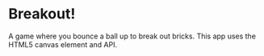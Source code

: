 # Breakout!

A game where you bounce a ball up to break out bricks. This app uses the HTML5 canvas element and API.

